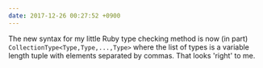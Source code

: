 ```yaml
---
date: 2017-12-26 00:27:52 +0900
---
```

The new syntax for my little Ruby type checking method is now (in part) `CollectionType<Type,Type,...,Type>` where the list of types is a variable length tuple with elements separated by commas. That looks 'right' to me. 
